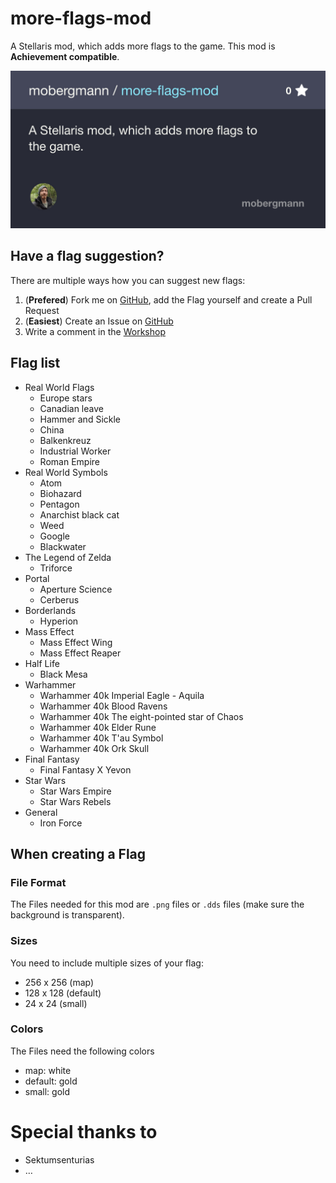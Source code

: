 # more-flags-mod
A Stellaris mod, which adds more flags to the game.
This mod is **Achievement compatible**.

[![GitHub Banner](https://raw.githubusercontent.com/mobergmann/more-flags-mod/98e9224ab70565aca261a1c72f8093095cf726db/banner.jpg)](https://github.com/mobergmann/more-flags-mod)


## Have a flag suggestion?

There are multiple ways how you can suggest new flags:
1. (**Prefered**) Fork me on [GitHub](https://github.com/mobergmann/more-flags-mod/issues), add the Flag yourself and create a Pull Request
2. (**Easiest**) Create an Issue on [GitHub](https://github.com/mobergmann/more-flags-mod/issues)
3. Write a comment in the [Workshop](https://steamcommunity.com/sharedfiles/filedetails/?id=717220943)


## Flag list
- Real World Flags
  - Europe stars
  - Canadian leave
  - Hammer and Sickle
  - China
  - Balkenkreuz
  - Industrial Worker
  - Roman Empire
- Real World Symbols
    - Atom
    - Biohazard
    - Pentagon
    - Anarchist black cat
    - Weed
    - Google
    - Blackwater
- The Legend of Zelda
    - Triforce
- Portal
    - Aperture Science
    - Cerberus
- Borderlands
    - Hyperion
- Mass Effect
    - Mass Effect Wing
    - Mass Effect Reaper
- Half Life
    - Black Mesa
- Warhammer
    - Warhammer 40k Imperial Eagle - Aquila
    - Warhammer 40k Blood Ravens
    - Warhammer 40k The eight-pointed star of Chaos
    - Warhammer 40k Elder Rune
    - Warhammer 40k T'au Symbol
    - Warhammer 40k Ork Skull
- Final Fantasy
    - Final Fantasy X Yevon
- Star Wars
    - Star Wars Empire
    - Star Wars Rebels
- General
    - Iron Force


## When creating a Flag

### File Format
The Files needed for this mod are `.png` files or `.dds` files (make sure the background is transparent).

### Sizes
You need to include multiple sizes of your flag:
- 256 x 256 (map)
- 128 x 128 (default)
- 24 x 24 (small)

### Colors
The Files need the following colors
- map: white
- default: gold
- small: gold


# Special thanks to

- Sektumsenturias
- …
